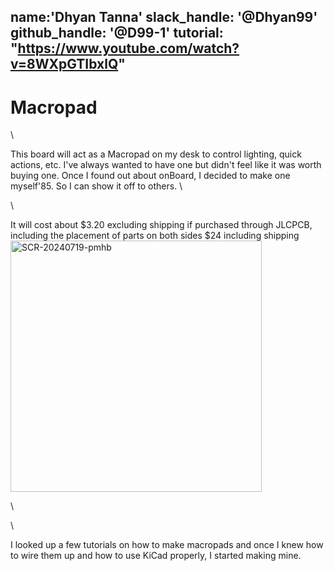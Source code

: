 
name:'Dhyan Tanna'
slack_handle: '@Dhyan99'
github_handle: '@D99-1'
tutorial: "https://www.youtube.com/watch?v=8WXpGTIbxlQ"
---

# Macropad

<!-- Describe your board in 2-3 sentences. What are you making? What will it do? -->\
This board will act as a Macropad on my desk to control lighting, quick actions, etc. I've always wanted to have one but didn't feel like it was worth buying one. Once I found out about onBoard, I decided to make one myself\'85. So I can show it off to others.
\
<!-- How much is it going to cost? -->\
It will cost about $3.20 excluding shipping if purchased through JLCPCB, including the placement of parts on both sides
$24 including shipping
<img width="402" alt="SCR-20240719-pmhb" src="https://github.com/user-attachments/assets/49f7995f-513f-41cf-883b-7ef13a099bb2">

\
<!-- Tell us a little bit about your design process. What were some challenges? What helped? ***Totally optional*** -->\
I looked up a few tutorials on how to make macropads and once I knew how to wire them up and how to use KiCad properly, I started making mine.
